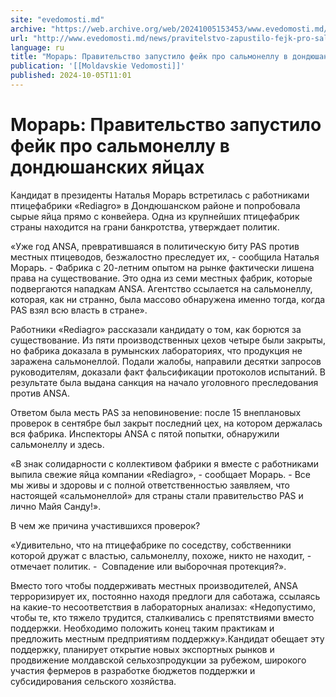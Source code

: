 ```yaml
---
site: "evedomosti.md"
archive: "https://web.archive.org/web/20241005153453/www.evedomosti.md/news/pravitelstvo-zapustilo-fejk-pro-salmonellu-v-dondyushanskih"
url: "http://www.evedomosti.md/news/pravitelstvo-zapustilo-fejk-pro-salmonellu-v-dondyushanskih"
language: ru
title: "Морарь: Правительство запустило фейк про сальмонеллу в дондюшанских яйцах"
publication: '[[Moldavskie Vedomosti]]'
published: 2024-10-05T11:01
---
```


# Морарь: Правительство запустило фейк про сальмонеллу в дондюшанских яйцах

Кандидат в президенты Наталья Морарь встретилась с работниками птицефабрики «Rediagro» в Дондюшанском районе и попробовала сырые яйца прямо с конвейера. Одна из крупнейших птицефабрик страны находится на грани банкротства, утверждает политик.

«Уже год ANSA, превратившаяся в политическую биту PAS против местных птицеводов, безжалостно преследует их, - сообщила Наталья Морарь. - Фабрика с 20-летним опытом на рынке фактически лишена права на существование. Это одна из семи местных фабрик, которые подвергаются нападкам ANSA. Агентство ссылается на сальмонеллу, которая, как ни странно, была массово обнаружена именно тогда, когда PAS взял всю власть в стране».

Работники «Rediagro» рассказали кандидату о том, как борются за существование. Из пяти производственных цехов четыре были закрыты, но фабрика доказала в румынских лабораториях, что продукция не заражена сальмонеллой. Подали жалобы, направили десятки запросов руководителям, доказали факт фальсификации протоколов испытаний. В результате была выдана санкция на начало уголовного преследования против ANSA.

Ответом была месть PAS за неповиновение: после 15 внеплановых проверок в сентябре был закрыт последний цех, на котором держалась вся фабрика. Инспекторы ANSA с пятой попытки, обнаружили сальмонеллу и здесь.

«В знак солидарности с коллективом фабрики я вместе с работниками выпила свежие яйца компании «Rediagro», - сообщает Морарь. - Все мы живы и здоровы и с полной ответственностью заявляем, что настоящей «сальмонеллой» для страны стали правительство PAS и лично Майя Санду!».

В чем же причина участившихся проверок?

«Удивительно, что на птицефабрике по соседству, собственники которой дружат с властью, сальмонеллу, похоже, никто не находит, - отмечает политик. -  Совпадение или выборочная протекция?».

Вместо того чтобы поддерживать местных производителей, ANSA терроризирует их, постоянно находя предлоги для саботажа, ссылаясь на какие-то несоответствия в лабораторных анализах: «Недопустимо, чтобы те, кто тяжело трудится, сталкивались с препятствиями вместо поддержки. Необходимо положить конец таким практикам и предложить местным предприятиям поддержку».Кандидат обещает эту поддержку, планирует открытие новых экспортных рынков и продвижение молдавской сельхозпродукции за рубежом, широкого участия фермеров в разработке бюджетов поддержки и субсидирования сельского хозяйства.